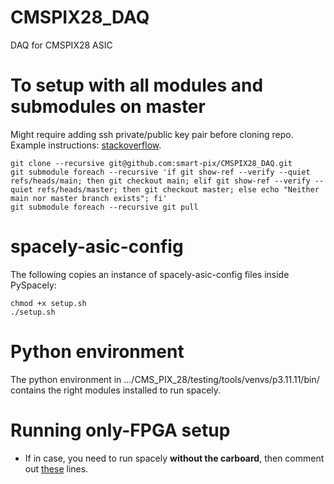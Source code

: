# CMSPIX28_DAQ
DAQ for CMSPIX28 ASIC

# To setup with all modules and submodules on master
Might require adding ssh private/public key pair before cloning repo. Example instructions: [stackoverflow](https://stackoverflow.com/questions/2643502/how-to-solve-permission-denied-publickey-error-when-using-git).
```
git clone --recursive git@github.com:smart-pix/CMSPIX28_DAQ.git
git submodule foreach --recursive 'if git show-ref --verify --quiet refs/heads/main; then git checkout main; elif git show-ref --verify --quiet refs/heads/master; then git checkout master; else echo "Neither main nor master branch exists"; fi'
git submodule foreach --recursive git pull
```

# spacely-asic-config
The following copies an instance of spacely-asic-config files inside PySpacely:
```
chmod +x setup.sh
./setup.sh
```

# Python environment
The python environment in .../CMS_PIX_28/testing/tools/venvs/p3.11.11/bin/ contains the right modules installed to run spacely.

# Running only-FPGA setup
- If in case, you need to run spacely **without the carboard**, then comment out [these](https://github.com/SpacelyProject/spacely/blob/f5421e79060af1a8675ec8a453c58c70b562c728/PySpacely/src/Spacely_Caribou.py#L255-L256) lines.
